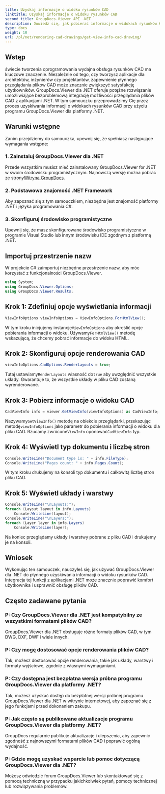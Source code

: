 ```yaml
---
title: Uzyskaj informacje o widoku rysunków CAD
linktitle: Uzyskaj informacje o widoku rysunków CAD
second_title: GroupDocs.Viewer API .NET
description: Dowiedz się, jak pobierać informacje o widokach rysunków CAD za pomocą programu GroupDocs.Viewer dla platformy .NET. Ulepsz swoje aplikacje .NET dzięki płynnej obsłudze plików CAD.
type: docs
weight: 10
url: /pl/net/rendering-cad-drawings/get-view-info-cad-drawing/
---
```

## Wstęp
świecie tworzenia oprogramowania wydajna obsługa rysunków CAD ma kluczowe znaczenie. Niezależnie od tego, czy tworzysz aplikacje dla architektów, inżynierów czy projektantów, zapewnienie płynnego przeglądania plików CAD może znacznie zwiększyć satysfakcję użytkowników. GroupDocs.Viewer dla .NET oferuje potężne rozwiązanie umożliwiające bezproblemową integrację możliwości przeglądania plików CAD z aplikacjami .NET. W tym samouczku przeprowadzimy Cię przez proces uzyskiwania informacji o widokach rysunków CAD przy użyciu programu GroupDocs.Viewer dla platformy .NET.
## Warunki wstępne
Zanim przejdziemy do samouczka, upewnij się, że spełniasz następujące wymagania wstępne:
### 1. Zainstaluj GroupDocs.Viewer dla .NET
 Przede wszystkim musisz mieć zainstalowany GroupDocs.Viewer for .NET w swoim środowisku programistycznym. Najnowszą wersję można pobrać ze strony[Witryna GroupDocs](https://releases.groupdocs.com/viewer/net/).
### 2. Podstawowa znajomość .NET Framework
Aby zapoznać się z tym samouczkiem, niezbędna jest znajomość platformy .NET i języka programowania C#.
### 3. Skonfiguruj środowisko programistyczne
Upewnij się, że masz skonfigurowane środowisko programistyczne w programie Visual Studio lub innym środowisku IDE zgodnym z platformą .NET.

## Importuj przestrzenie nazw
W projekcie C# zaimportuj niezbędne przestrzenie nazw, aby móc korzystać z funkcjonalności GroupDocs.Viewer.

```csharp
using System;
using GroupDocs.Viewer.Options;
using GroupDocs.Viewer.Results;
```

## Krok 1: Zdefiniuj opcje wyświetlania informacji
```csharp
ViewInfoOptions viewInfoOptions = ViewInfoOptions.ForHtmlView();
```
 W tym kroku inicjujemy instancję`ViewInfoOptions` aby określić opcje pobierania informacji o widoku. Używamy`ForHtmlView()` metodę wskazującą, że chcemy pobrać informacje do widoku HTML.
## Krok 2: Skonfiguruj opcje renderowania CAD
```csharp
viewInfoOptions.CadOptions.RenderLayouts = true;
```
 Tutaj ustawiamy`RenderLayouts` własność do`true` aby uwzględnić wszystkie układy. Gwarantuje to, że wszystkie układy w pliku CAD zostaną wyrenderowane.
## Krok 3: Pobierz informacje o widoku CAD
```csharp
CadViewInfo info = viewer.GetViewInfo(viewInfoOptions) as CadViewInfo;
```
 Nazywamy`GetViewInfo()` metodę na obiekcie przeglądarki, przekazując metodę`viewInfoOptions` jako parametr do pobierania informacji o widoku dla pliku CAD. Rzucamy zwrócone`ViewInfo` oponować`CadViewInfo` typ.
## Krok 4: Wyświetl typ dokumentu i liczbę stron
```csharp
Console.WriteLine("Document type is: " + info.FileType);
Console.WriteLine("Pages count: " + info.Pages.Count);
```
W tym kroku drukujemy na konsoli typ dokumentu i całkowitą liczbę stron pliku CAD.
## Krok 5: Wyświetl układy i warstwy
```csharp
Console.WriteLine("\nLayouts:");
foreach (Layout layout in info.Layouts)
    Console.WriteLine(layout);
Console.WriteLine("\nLayers:");
foreach (Layer layer in info.Layers)
    Console.WriteLine(layer);
```
Na koniec przeglądamy układy i warstwy pobrane z pliku CAD i drukujemy je na konsoli.

## Wniosek
Wykonując ten samouczek, nauczyłeś się, jak używać GroupDocs.Viewer dla .NET do płynnego uzyskiwania informacji o widoku rysunków CAD. Integracja tej funkcji z aplikacjami .NET może znacznie poprawić komfort użytkownika i usprawnić obsługę plików CAD.
## Często zadawane pytania
### P: Czy GroupDocs.Viewer dla .NET jest kompatybilny ze wszystkimi formatami plików CAD?
GroupDocs.Viewer dla .NET obsługuje różne formaty plików CAD, w tym DWG, DXF, DWF i wiele innych.
### P: Czy mogę dostosować opcje renderowania plików CAD?
Tak, możesz dostosować opcje renderowania, takie jak układy, warstwy i formaty wyjściowe, zgodnie z własnymi wymaganiami.
### P: Czy dostępna jest bezpłatna wersja próbna programu GroupDocs.Viewer dla platformy .NET?
Tak, możesz uzyskać dostęp do bezpłatnej wersji próbnej programu GroupDocs.Viewer dla .NET w witrynie internetowej, aby zapoznać się z jego funkcjami przed dokonaniem zakupu.
### P: Jak często są publikowane aktualizacje programu GroupDocs.Viewer dla platformy .NET?
GroupDocs regularnie publikuje aktualizacje i ulepszenia, aby zapewnić zgodność z najnowszymi formatami plików CAD i poprawić ogólną wydajność.
### P: Gdzie mogę uzyskać wsparcie lub pomoc dotyczącą GroupDocs.Viewer dla .NET?
Możesz odwiedzić forum GroupDocs.Viewer lub skontaktować się z pomocą techniczną w przypadku jakichkolwiek pytań, pomocy technicznej lub rozwiązywania problemów.